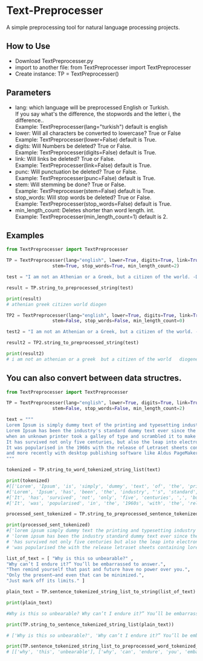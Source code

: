 # Text-Preprocesser
A simple preprocessing tool for natural language processing projects.

## How to Use

- Download TextPreprocesser.py
- import to another file: from TextPreprocesser import TextPreprocesser
- Create instance: TP = TextPreprocesser()

## Parameters

- lang: which language will be preprocessed English or Turkish.<br/>If you say what's the difference, the stopwords and the letter i, the difference..<br/>Example: TextPreprocesser(lang="turkish") default is english 
- lower: Will all characters be converted to lowercase? True or False <br/>Example: TextPreprocesser(lower=False) default is True. 
- digits: Will Numbers be deleted? True or False. <br/>Example: TextPreprocesser(digits=False) default is True. 
- link: Will links be deleted? True or False.  <br/>Example: TextPreprocesser(link=False) default is True. 
- punc: Will punctuation be deleted? True or False.  <br/>Example: TextPreprocesser(punc=False) default is True.
- stem: Will stemming be done? True or False.  <br/>Example: TextPreprocesser(stem=False) default is True.
- stop_words: Will stop words be deleted? True or False. <br/>Example: TextPreprocesser(stop_words=False) default is True.
- min_length_count: Deletes shorter than word length. int. <br/>Example: TextPreprocesser(min_length_count=1) default is 2.

## Examples

```python
from TextPreprocesser import TextPreprocesser

TP = TextPreprocesser(lang="english", lower=True, digits=True, link=True, punc=True,
                 stem=True, stop_words=True, min_length_count=2)

test = "I am not an Athenian or a Greek, but a citizen of the world. -Diogenes"

result = TP.string_to_preprocessed_string(test)

print(result)
# athenian greek citizen world diogen

TP2 = TextPreprocesser(lang="english", lower=True, digits=True, link=True, punc=True,
                 stem=False, stop_words=False, min_length_count=0)

test2 = "I am not an Athenian or a Greek, but a citizen of the world. -Diogenes ref:https://www.brainyquote.com/quotes/diogenes_107020"

result2 = TP2.string_to_preprocessed_string(test)

print(result2)
# i am not an athenian or a greek  but a citizen of the world   diogenes
```
## You can also convert between data structres.

```python
from TextPreprocesser import TextPreprocesser

TP = TextPreprocesser(lang="english", lower=True, digits=True, link=True, punc=True,
                 stem=False, stop_words=False, min_length_count=2)

text = """
Lorem Ipsum is simply dummy text of the printing and typesetting industry.
Lorem Ipsum has been the industry's standard dummy text ever since the 1500s,
when an unknown printer took a galley of type and scrambled it to make a type specimen book.
It has survived not only five centuries, but also the leap into electronic typesetting, remaining essentially unchanged.
It was popularised in the 1960s with the release of Letraset sheets containing Lorem Ipsum passages,
and more recently with desktop publishing software like Aldus PageMaker including versions of Lorem Ipsum.
"""

tokenized = TP.string_to_word_tokenized_string_list(text)

print(tokenized)
#[['Lorem', 'Ipsum', 'is', 'simply', 'dummy', 'text', 'of', 'the', 'printing', 'and', 'typesetting', 'industry', '.'],
#['Lorem', 'Ipsum', 'has', 'been', 'the', 'industry', "'s", 'standard', 'dummy', 'text', 'ever', 'since', 'the', '1500s', ',', 'when', 'an', 'unknown', 'printer', 'took', 'a', 'galley', 'of', 'type', 'and', 'scrambled', 'it', 'to', 'make', 'a', 'type', 'specimen', 'book', '.'],
#['It', 'has', 'survived', 'not', 'only', 'five', 'centuries', ',', 'but', 'also', 'the', 'leap', 'into', 'electronic', 'typesetting', ',', 'remaining', 'essentially', 'unchanged', '.'],
#['It', 'was', 'popularised', 'in', 'the', '1960s', 'with', 'the', 'release', 'of', 'Letraset', 'sheets', 'containing', 'Lorem', 'Ipsum', 'passages', ',', 'and', 'more', 'recently', 'with', 'desktop', 'publishing', 'software', 'like', 'Aldus', 'PageMaker', 'including', 'versions', 'of', 'Lorem', 'Ipsum', '.']]

processed_sent_tokenized = TP.string_to_preprocessed_sentence_tokenized_string_list(text)

print(processed_sent_tokenized)
#['lorem ipsum simply dummy text the printing and typesetting industry', 
# 'lorem ipsum has been the industry standard dummy text ever since the when unknown printer took galley type and scrambled make type specimen book', 
# 'has survived not only five centuries but also the leap into electronic typesetting remaining essentially unchanged', 
# 'was popularised the with the release letraset sheets containing lorem ipsum passages and more recently with desktop publishing software like aldus pagemaker including versions lorem ipsum']

list_of_text = [ "Why is this so unbearable?" ,
"Why can’t I endure it?” You’ll be embarrassed to answer.",
"Then remind yourself that past and future have no power over you.",
"Only the present—and even that can be minimized.",
"Just mark off its limits." ]

plain_text = TP.sentence_tokenized_string_list_to_string(list_of_text)

print(plain_text)

#Why is this so unbearable? Why can’t I endure it?” You’ll be embarrassed to answer. Then remind yourself that past and future have no power over you. Only the present—and even that can be minimized. Just mark off its limits.

print(TP.string_to_sentence_tokenized_string_list(plain_text))

# ['Why is this so unbearable?', 'Why can’t I endure it?” You’ll be embarrassed to answer.', 'Then remind yourself that past and future have no power over you.', 'Only the present—and even that can be minimized.', 'Just mark off its limits.']

print(TP.sentence_tokenized_string_list_to_preprocessed_word_tokenized_string_list(list_of_text))
# [['why', 'this', 'unbearable'], ['why', 'can', 'endure', 'you', 'embarrassed', 'answer'], ['then', 'remind', 'yourself', 'that', 'past', 'and', 'future', 'have', 'power', 'over', 'you'], ['only', 'the', 'present', 'and', 'even', 'that', 'can', 'minimized'], ['just', 'mark', 'off', 'its', 'limits']]

```
